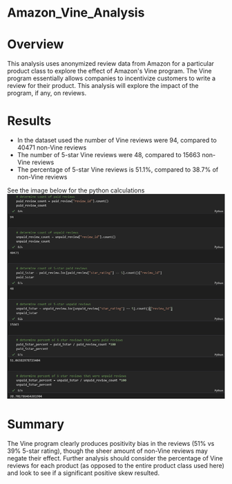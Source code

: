 # Amazon_Vine_Analysis

# Overview
This analysis uses anonymized review data from Amazon for a particular product class to explore the effect of Amazon's Vine program. The Vine program essentially allows companies to incentivize customers to write a review for their product. This analysis will explore the impact of the program, if any, on reviews.

# Results
 - In the dataset used the number of Vine reviews were 94, compared to 40471 non-Vine reviews
 - The number of 5-star Vine reviews were 48, compared to 15663 non-Vine reviews
 - The percentage of 5-star Vine reviews is 51.1%, compared to 38.7% of non-Vine reviews

See the image below for the python calculations
![Vine_Review_Analysis](vine_analysis.png)

# Summary
The Vine program clearly produces positivity bias in the reviews (51% vs 39% 5-star rating), though the sheer amount of non-Vine reviews may negate their effect. Further analysis should consider the percentage of Vine reviews for each product (as opposed to the entire product class used here) and look to see if a significant positive skew resulted.
